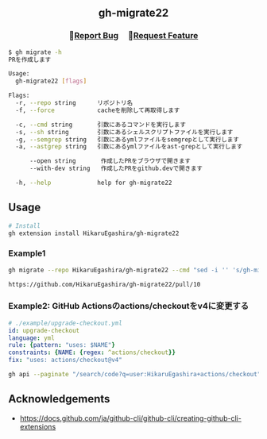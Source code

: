 <h2 align="center">
    <p align="center">gh-migrate22</p>
</h2>

<h3 align="center">
🔹<a  href="https://github.com/HikaruEgashira/gh-migrate22/issues">Report Bug</a> &nbsp; &nbsp;
🔹<a  href="https://github.com/HikaruEgashira/gh-migrate22/issues">Request Feature</a>
</h3>

```bash
$ gh migrate -h
PRを作成します

Usage:
  gh-migrate22 [flags]

Flags:
  -r, --repo string      リポジトリ名
  -f, --force            cacheを削除して再取得します

  -c, --cmd string       引数にあるコマンドを実行します
  -s, --sh string        引数にあるシェルスクリプトファイルを実行します
  -g, --semgrep string   引数にあるymlファイルをsemgrepとして実行します
  -a, --astgrep string   引数にあるymlファイルをast-grepとして実行します

      --open string       作成したPRをブラウザで開きます
      --with-dev string   作成したPRをgithub.devで開きます

  -h, --help             help for gh-migrate22
```

## Usage

```bash
# Install
gh extension install HikaruEgashira/gh-migrate22
```

### Example1

```bash
gh migrate --repo HikaruEgashira/gh-migrate22 --cmd "sed -i '' 's/gh-migrate22/gh-migrate222/g' README.md"

https://github.com/HikaruEgashira/gh-migrate22/pull/10
```

### Example2: GitHub Actionsのactions/checkoutをv4に変更する

```yml
# ./example/upgrade-checkout.yml
id: upgrade-checkout
language: yml
rule: {pattern: "uses: $NAME"}
constraints: {NAME: {regex: ^actions/checkout}}
fix: "uses: actions/checkout@v4"
```

```bash
gh api --paginate "/search/code?q=user:HikaruEgashira+actions/checkout" -q ".items.[].repository.name" | sort -u | xargs -I {} gh migrate --repo HikaruEgashira/{} --astgrep ./ast-grep/rules/upgrade-actions-checkout.yml
```

## Acknowledgements

- https://docs.github.com/ja/github-cli/github-cli/creating-github-cli-extensions
